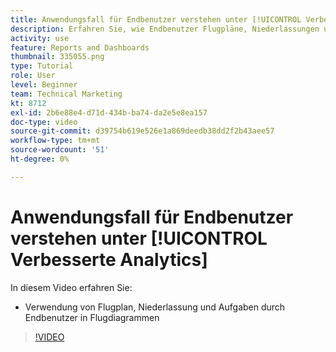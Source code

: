 ```yaml
---
title: Anwendungsfall für Endbenutzer verstehen unter [!UICONTROL Verbesserte Analytics]
description: Erfahren Sie, wie Endbenutzer Flugpläne, Niederlassungen und Aufgaben in Flugdiagrammen verwenden können.
activity: use
feature: Reports and Dashboards
thumbnail: 335055.png
type: Tutorial
role: User
level: Beginner
team: Technical Marketing
kt: 8712
exl-id: 2b6e88e4-d71d-434b-ba74-da2e5e8ea157
doc-type: video
source-git-commit: d39754b619e526e1a869deedb38dd2f2b43aee57
workflow-type: tm+mt
source-wordcount: '51'
ht-degree: 0%

---
```


# Anwendungsfall für Endbenutzer verstehen unter [!UICONTROL Verbesserte Analytics]

In diesem Video erfahren Sie:

* Verwendung von Flugplan, Niederlassung und Aufgaben durch Endbenutzer in Flugdiagrammen

>[!VIDEO](https://video.tv.adobe.com/v/335055/?quality=12)
